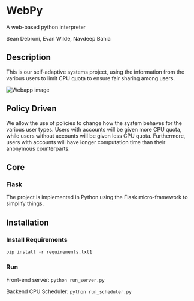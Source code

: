# WebPy
A web-based python interpreter

Sean Debroni, Evan Wilde, Navdeep Bahia

## Description

This is our self-adaptive systems project, using the information from the
various users to limit CPU quota to ensure fair sharing among users.


![Webapp image](https://raw.githubusercontent.com/etcwilde/webpy/core/webpy.png)

## Policy Driven

We allow the use of policies to change how the system behaves for the various
user types. Users with accounts will be given more CPU quota, while users
without accounts will be given less CPU quota. Furthermore, users with accounts
will have longer computation time than their anonymous counterparts.

## Core

### Flask
The project is implemented in Python using the Flask micro-framework to
simplify things.

## Installation

### Install Requirements
`pip install -r requirements.txt1`

### Run

Front-end server:
`python run_server.py`

Backend CPU Scheduler:
`python run_scheduler.py`
